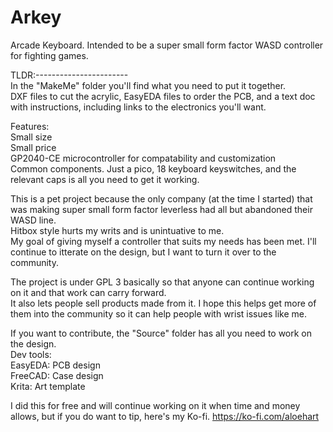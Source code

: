 # Arkey  
 Arcade Keyboard. Intended to be a super small form factor WASD controller for fighting games.   


TLDR:-----------------------  
 In the "MakeMe" folder you'll find what you need to put it together.  
 DXF files to cut the acrylic, EasyEDA files to order the PCB, and a text doc with instructions, including links to the electronics you'll want.   

Features:  
 Small size  
 Small price  
 GP2040-CE microcontroller for compatability and customization  
 Common components. Just a pico, 18 keyboard keyswitches, and the relevant caps is all you need to get it working.   


This is a pet project because the only company (at the time I started) that was making super small form factor leverless had all but abandoned their WASD line.   
Hitbox style hurts my writs and is unintuative to me.   
My goal of giving myself a controller that suits my needs has been met. I'll continue to itterate on the design, but I want to turn it over to the community.  

The project is under GPL 3 basically so that anyone can continue working on it and that work can carry forward.   
It also lets people sell products made from it. I hope this helps get more of them into the community so it can help people with wrist issues like me.   



If you want to contribute, the "Source" folder has all you need to work on the design.   
Dev tools:  
 EasyEDA: PCB design  
 FreeCAD: Case design  
 Krita: Art template  


I did this for free and will continue working on it when time and money allows, but if you do want to tip, here's my Ko-fi.
https://ko-fi.com/aloehart
